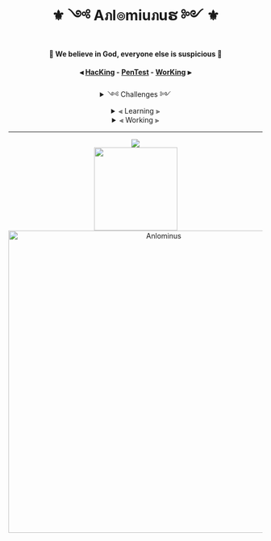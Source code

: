 <!-- <div align="center">

![image](https://user-images.githubusercontent.com/51442719/146544018-ce62fbbb-f481-422f-ba19-0ade2825cf57.png)

</div> -->

<h1 align="center">⚜️ ༺ Aภl๏miuภuຮ ༻ ⚜️</h1>

<h4 align="center">🔱 We believe in God, everyone else is suspicious 🔱</h4>

<h4 align="center">

⫷ [HacKing](https://github.com/Anlominus/HacKing) - [PenTest](https://github.com/Anlominus/PenTest) - [WorKing](https://github.com/Anlominus/WorKing) ⫸
</h4>

<details align="center">

 <summary>
༺ Challenges ༻ 
  </summary>
 
<h5> 

<a href="https://tryhackme.com/p/Anlominus">Try Hack Me</a> - <a href="https://scs.hacking-lab.com/events">Hacking Lab</a> - <a href="https://hackerone.com/anlominus?type=user">HackerOne</a> - <a href="https://www.ctfsecurinets.com/users/3839">ctfsecurinets</a> - <a href="https://www.root-me.org/%E2%80%AAAnlominus?inc=info&lang=en">root-me</a> - [LeetCode](https://leetcode.com/Anlominus/)
    
</h5>

</details>


<details align="center">

 <summary>
⫷ Learning ⫸
  </summary>
 <h5>

<a href="https://docs.microsoft.com/en-us/users/anlominus/">Microsoft Learn</a> 

 </h5>
</details>


<details align="center">

 <summary>
⫷ Working ⫸
  </summary>
 <h5>

<p align="">GitHub: <a href="https://github.com/Cosmos-Labs/Cosmos-Labs">Cosmos Labs</a> - <a href="https://github.com/Cosmos-Labs/AnlominusKits">AnlominusKits<a/> - <a href="https://github.com/Cosmos-Labs/">Cosmos-Labs<a/></p> - <p align="">CodePen: <a href="https://codepen.io/Anlominus">CodePen</a></p>
   
 
 </h5>
</details>

---
 
<p align="center"><a href="https://github.com/Anlominus">




<p align="center">

 <img src="https://github-readme-stats.vercel.app/api/top-langs/?username=Anlominus&layout=compact&theme=react&hide_border=true" />
 
 <br>
 <img height="165" src="https://github-readme-stats.vercel.app/api?username=Anlominus&show_icons=true&include_all_commits=true&theme=react&cache_seconds=3200&hide_border=true" /> 
  
 <img width="600em" align="center" src="https://github-readme-streak-stats.herokuapp.com/?user=Anlominus&theme=dark" alt="Anlominus" />

</p>
